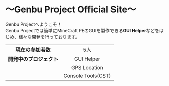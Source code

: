 # ～Genbu Project Official Site～
Genbu Projectへようこそ！
<br>
Genbu Projectでは簡単にMineCraft PEのGUIを製作できる**GUI Helper**などをはじめ、様々な開発を行っております。

|                                                    |                                                    |
|:--------------------------------------------------:|:--------------------------------------------------:|
|**現在の参加者数**                                  |5人                                                 |
|**開発中のプロジェクト**                            |GUI Helper                                          |
|                                                    |GPS Location                                        |
|                                                    |Console Tools(CST)                                  |
